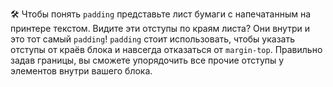 
🛠 Чтобы понять `padding` представьте лист бумаги с напечатанным на принтере текстом. Видите эти отступы по краям листа? Они внутри и это тот самый `padding`! `padding` стоит использовать, чтобы указать отступы от краёв блока и навсегда отказаться от `margin-top`. Правильно задав границы, вы сможете упорядочить все прочие отступы у элементов внутри вашего блока.

